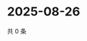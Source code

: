 # 2025-08-26

共 0 条

<!-- BEGIN ZHIHUQUESTIONS -->
<!-- 最后更新时间 Tue Aug 26 2025 18:12:58 GMT+0800 (China Standard Time) -->

<!-- END ZHIHUQUESTIONS -->
